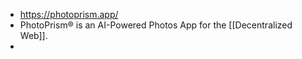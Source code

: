 - https://photoprism.app/
- PhotoPrism® is an AI-Powered Photos App for the [[Decentralized Web]].
-